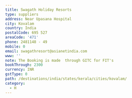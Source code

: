 ```yaml
---
title: Swagath Holiday Resorts
type: suppliers
address: Near Upasana Hospital
city: Kovalam
country: India
postalCode: 695 527
areaCode: '471'
phone: 2481148 - 49
mobile: 0
email: swagathresort@asianetindia.com
www: ''
note: The Booking is made  through GITC for FIT's
bookThrough: 2300
currency: INR
gstType: 0
path: /destinations/india/states/kerala/cities/kovalam/
category:
  - H
---
```


